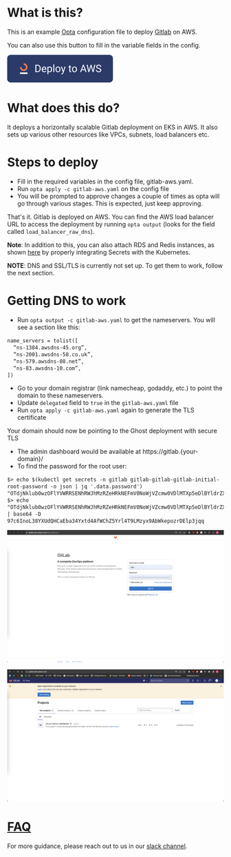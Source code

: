 # What is this?

This is an example [Opta](https://github.com/run-x/opta) configuration file to deploy [Gitlab](https://docs.gitlab.com/charts/) on AWS.

You can also use this button to fill in the variable fields in the config.

[![Deploy](https://raw.githubusercontent.com/run-x/opta/main/assets/deploy-to-aws-button.svg)](https://app.runx.dev/deploy-with-aws?url=https%3A%2F%2Fgithub.com%2Frun-x%2Fopta%2Fblob%2Fmain%2Fexamples%2Fgitlab%2Fgitlab-aws.yaml&name=Gitlab)

# What does this do?
It deploys a horizontally scalable Gitlab deployment on EKS in AWS. It also sets up various other resources like VPCs, subnets, load balancers etc.

# Steps to deploy
* Fill in the required variables in the config file, gitlab-aws.yaml.
* Run `opta apply -c gitlab-aws.yaml` on the config file
* You will be prompted to approve changes a couple of times as opta will go through various stages. This is expected, just keep approving.

That's it. Gitlab is deployed on AWS. You can find the AWS load balancer URL to access the deployment by running `opta output` (looks for the field called `load_balancer_raw_dns`).

**Note**: In addition to this, you can also attach RDS and Redis instances, as shown [here](https://docs.gitlab.com/charts/charts/globals.html) by properly integrating Secrets with the Kubernetes.

**NOTE**: DNS and SSL/TLS is currently not set up. To get them to work, follow the next section.

# Getting DNS to work
* Run `opta output -c gitlab-aws.yaml` to get the nameservers. You will see a section like this:
```text
name_servers = tolist([
  “ns-1384.awsdns-45.org”,
  “ns-2001.awsdns-58.co.uk”,
  “ns-579.awsdns-08.net”,
  “ns-83.awsdns-10.com”,
])
```
* Go to your domain registrar (link namecheap, godaddy, etc.) to point the domain to these nameservers.
* Update `delegated` field to `true` in the `gitlab-aws.yaml` file
* Run `opta apply -c gitlab-aws.yaml` again to generate the TLS certificate

Your domain should now be pointing to the Ghost deployment with secure TLS

* The admin dashboard would be available at https://gitlab.{your-domain}/
* To find the password for the root user:
```shell
$> echo $(kubectl get secrets -n gitlab gitlab-gitlab-gitlab-initial-root-password -o json | jq '.data.password')
"OTdjNklub0wzOFlYVWRRSENhRWJhMzRZeHRkNEFmV0NoWjVZcmw0VDlMTXp5eDlBYldrZXBvenJERWxwM2pxcQ=="
$> echo "OTdjNklub0wzOFlYVWRRSENhRWJhMzRZeHRkNEFmV0NoWjVZcmw0VDlMTXp5eDlBYldrZXBvenJERWxwM2pxcQ==" | base64 -D
97c6InoL38YXUdQHCaEba34Yxtd4AfWChZ5Yrl4T9LMzyx9AbWkepozrDElp3jqq
```

![Alt text](gitlab-login.png?raw=true "Login Screen")

![Alt text](gitlab-dashboard.png?raw=true "What it should look like")

# [FAQ](../FAQ.md)

For more guidance, please reach out to us in our [slack channel](https://slack.opta.dev).
